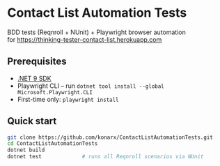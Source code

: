 # Contact List Automation Tests

BDD tests (Reqnroll + NUnit) + Playwright browser automation  
for https://thinking-tester-contact-list.herokuapp.com

## Prerequisites
* [.NET 9 SDK](https://dotnet.microsoft.com/download)
* Playwright CLI – run `dotnet tool install --global Microsoft.Playwright.CLI`
* First-time only: `playwright install`

## Quick start

```bash
git clone https://github.com/konarx/ContactListAutomationTests.git
cd ContactListAutomationTests
dotnet build
dotnet test             # runs all Reqnroll scenarios via NUnit
